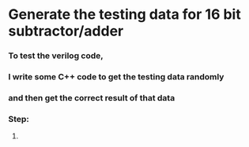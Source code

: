 # Generate the testing data for 16 bit subtractor/adder 
### To test the verilog code, 
### I write some C++ code to get the testing data randomly 
### and then get the correct result of that data
### Step:
1. 